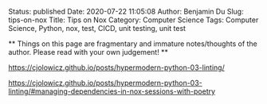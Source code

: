 Status: published
Date: 2020-07-22 11:05:08
Author: Benjamin Du
Slug: tips-on-nox
Title: Tips on Nox
Category: Computer Science
Tags: Computer Science, Python, nox, test, CICD, unit testing, unit test

**
Things on this page are fragmentary and immature notes/thoughts of the author.
Please read with your own judgement!
**

https://cjolowicz.github.io/posts/hypermodern-python-03-linting/

https://cjolowicz.github.io/posts/hypermodern-python-03-linting/#managing-dependencies-in-nox-sessions-with-poetry